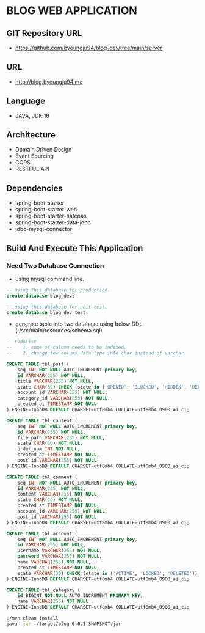 # BLOG WEB APPLICATION

## GIT Repository URL
- https://github.com/byoungju94/blog-dev/tree/main/server

## URL
- http://blog.byoungju94.me

## Language
- JAVA, JDK 16

## Architecture
- Domain Driven Design
- Event Sourcing
- CQRS
- RESTFUL API

## Dependencies
- spring-boot-starter
- spring-boot-starter-web
- spring-boot-starter-hateoas
- spring-boot-starter-data-jdbc
- jdbc-mysql-connector

## Build And Execute This Application
### Need Two Database Connection
- using mysql command line.
```sql
-- using this database for production.
create database blog_dev;

-- using this database for unit test.
create database blog_dev_test;
```

- generate table into two database using below DDL (./src/main/resources/schema.sql)
```sql
-- todoList
--    1. some of column needs to be indexed.
--    2. change few colums data type into char instead of varchar.

CREATE TABLE tbl_post (
    seq INT NOT NULL AUTO_INCREMENT primary key,
    id VARCHAR(255) NOT NULL,
    title VARCHAR(255) NOT NULL,
    state CHAR(30) CHECK (state in ('OPENED', 'BLOCKED', 'HIDDEN', 'DELETED')),
    account_id VARCHAR(255) NOT NULL,
    category_id VARCHAR(255) NOT NULL,
    created_at TIMESTAMP NOT NULL
) ENGINE=InnoDB DEFAULT CHARSET=utf8mb4 COLLATE=utf8mb4_0900_ai_ci;

CREATE TABLE tbl_content (
    seq INT NOT NULL AUTO_INCREMENT primary key,
    id VARCHAR(255) NOT NULL,
    file_path VARCHAR(255) NOT NULL,
    state CHAR(30) NOT NULL,
    order_num INT NOT NULL,
    created_at TIMESTAMP NOT NULL,
    post_id VARCHAR(255) NOT NULL
) ENGINE=InnoDB DEFAULT CHARSET=utf8mb4 COLLATE=utf8mb4_0900_ai_ci;

CREATE TABLE tbl_comment (
    seq INT NOT NULL AUTO_INCREMENT primary key,
    id VARCHAR(255) NOT NULL,
    content VARCHAR(255) NOT NULL,
    state CHAR(30) NOT NULL,
    created_at TIMESTAMP NOT NULL,
    account_id VARCHAR(255) NOT NULL,
    post_id VARCHAR(255) NOT NULL
) ENGINE=InnoDB DEFAULT CHARSET=utf8mb4 COLLATE=utf8mb4_0900_ai_ci;

CREATE TABLE tbl_account (
    seq INT NOT NULL AUTO_INCREMENT primary key,
    id VARCHAR(255) NOT NULL,
    username VARCHAR(255) NOT NULL,
    password VARCHAR(255) NOT NULL,
    name VARCHAR(255) NOT NULL,
    created_at TIMESTAMP NOT NULL,
    state VARCHAR(30) CHECK (state in ('ACTIVE', 'LOCKED', 'DELETED'))
) ENGINE=InnoDB DEFAULT CHARSET=utf8mb4 COLLATE=utf8mb4_0900_ai_ci;

CREATE TABLE tbl_category (
    id BIGINT NOT NULL AUTO_INCREMENT PRIMARY KEY,
    name VARCHAR(255) NOT NULL
) ENGINE=InnoDB DEFAULT CHARSET=utf8mb4 COLLATE=utf8mb4_0900_ai_ci;

```

```Bash
./mvn clean install
java -jar ./target/blog-0.0.1-SNAPSHOT.jar
```